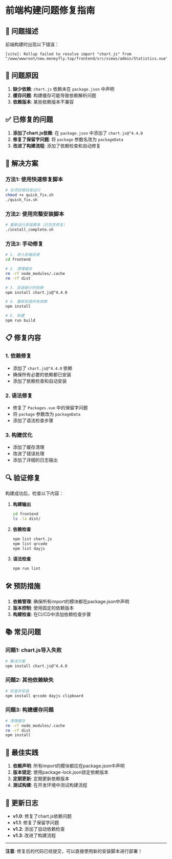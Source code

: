 # 前端构建问题修复指南

## 🐛 问题描述

前端构建时出现以下错误：
```
[vite]: Rollup failed to resolve import "chart.js" from "/www/wwwroot/new.moneyfly.top/frontend/src/views/admin/Statistics.vue".
```

## 🔧 问题原因

1. **缺少依赖**: `chart.js` 依赖未在 `package.json` 中声明
2. **缓存问题**: 构建缓存可能导致依赖解析问题
3. **依赖版本**: 某些依赖版本不兼容

## ✅ 已修复的问题

1. **添加了chart.js依赖**: 在 `package.json` 中添加了 `chart.js@^4.4.0`
2. **修复了保留字问题**: 将 `package` 参数名改为 `packageData`
3. **改进了构建流程**: 添加了依赖检查和自动修复

## 🚀 解决方案

### 方法1: 使用快速修复脚本
```bash
# 在项目根目录运行
chmod +x quick_fix.sh
./quick_fix.sh
```

### 方法2: 使用完整安装脚本
```bash
# 重新运行安装脚本（已包含修复）
./install_complete.sh
```

### 方法3: 手动修复
```bash
# 1. 进入前端目录
cd frontend

# 2. 清理缓存
rm -rf node_modules/.cache
rm -rf dist

# 3. 安装缺少的依赖
npm install chart.js@^4.4.0

# 4. 重新安装所有依赖
npm install

# 5. 构建
npm run build
```

## 📋 修复内容

### 1. 依赖修复
- 添加了 `chart.js@^4.4.0` 依赖
- 确保所有必要的依赖都已安装
- 添加了依赖检查和自动安装

### 2. 语法修复
- 修复了 `Packages.vue` 中的保留字问题
- 将 `package` 参数改为 `packageData`
- 添加了语法检查步骤

### 3. 构建优化
- 添加了缓存清理
- 改进了错误处理
- 添加了详细的日志输出

## 🔍 验证修复

构建成功后，检查以下内容：

1. **构建输出**
   ```bash
   cd frontend
   ls -la dist/
   ```

2. **依赖检查**
   ```bash
   npm list chart.js
   npm list qrcode
   npm list dayjs
   ```

3. **语法检查**
   ```bash
   npm run lint
   ```

## 🛠️ 预防措施

1. **依赖管理**: 确保所有import的模块都在package.json中声明
2. **版本控制**: 使用固定的依赖版本
3. **构建检查**: 在CI/CD中添加依赖检查步骤

## 📚 常见问题

### 问题1: chart.js导入失败
```bash
# 解决方案
npm install chart.js@^4.4.0
```

### 问题2: 其他依赖缺失
```bash
# 检查并安装
npm install qrcode dayjs clipboard
```

### 问题3: 构建缓存问题
```bash
# 清理缓存
rm -rf node_modules/.cache
rm -rf dist
npm install
```

## 🎯 最佳实践

1. **依赖声明**: 所有import的模块都应在package.json中声明
2. **版本锁定**: 使用package-lock.json锁定依赖版本
3. **定期更新**: 定期更新依赖版本
4. **测试构建**: 在开发环境中测试构建流程

## 📝 更新日志

- **v1.0**: 修复了chart.js依赖问题
- **v1.1**: 修复了保留字问题
- **v1.2**: 添加了自动依赖检查
- **v1.3**: 改进了构建流程

---

**注意**: 修复后的代码已经提交，可以直接使用新的安装脚本进行部署！ 